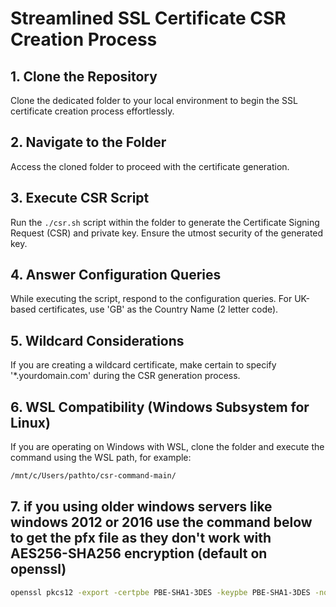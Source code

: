 # Streamlined SSL Certificate CSR Creation Process

## 1. Clone the Repository
Clone the dedicated folder to your local environment to begin the SSL certificate creation process effortlessly.

## 2. Navigate to the Folder
Access the cloned folder to proceed with the certificate generation.

## 3. Execute CSR Script
Run the `./csr.sh` script within the folder to generate the Certificate Signing Request (CSR) and private key. Ensure the utmost security of the generated key.

## 4. Answer Configuration Queries
While executing the script, respond to the configuration queries. For UK-based certificates, use 'GB' as the Country Name (2 letter code).

## 5. Wildcard Considerations
If you are creating a wildcard certificate, make certain to specify '*.yourdomain.com' during the CSR generation process.

## 6. WSL Compatibility (Windows Subsystem for Linux)
If you are operating on Windows with WSL, clone the folder and execute the command using the WSL path, for example:
```bash
/mnt/c/Users/pathto/csr-command-main/
```

## 7. if you using older windows servers like windows 2012 or 2016 use the command below to get the pfx file as they don't work with AES256-SHA256 encryption (default on openssl)

```bash
openssl pkcs12 -export -certpbe PBE-SHA1-3DES -keypbe PBE-SHA1-3DES -nomac -inkey domain.key -in domain.crt -out domain-legacy.pfx
```



